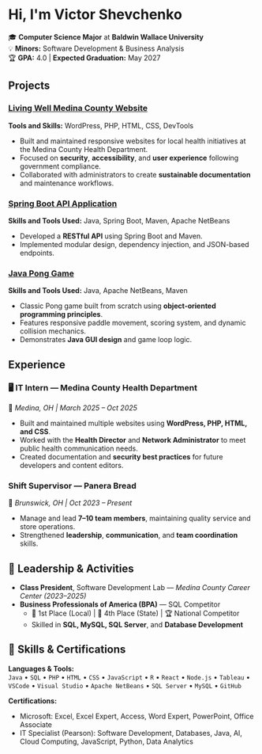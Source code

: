 # Hi, I'm Victor Shevchenko

🎓 **Computer Science Major** at **Baldwin Wallace University**  
💡 **Minors:** Software Development & Business Analysis  
🏆 **GPA:** 4.0 | **Expected Graduation:** May 2027  


## Projects

### [Living Well Medina County Website](https://livingwellmedina.org/)
**Tools and Skills:** WordPress, PHP, HTML, CSS, DevTools  
- Built and maintained responsive websites for local health initiatives at the Medina County Health Department.  
- Focused on **security**, **accessibility**, and **user experience** following government compliance.  
- Collaborated with administrators to create **sustainable documentation** and maintenance workflows.  


###  [Spring Boot API Application](#)
**Skills and Tools Used:** Java, Spring Boot, Maven, Apache NetBeans  
- Developed a **RESTful API** using Spring Boot and Maven.  
- Implemented modular design, dependency injection, and JSON-based endpoints.  
  

### [Java Pong Game](#)
**Skills and Tools Used:** Java, Apache NetBeans, Maven  
- Classic Pong game built from scratch using **object-oriented programming principles**.  
- Features responsive paddle movement, scoring system, and dynamic collision mechanics.  
- Demonstrates **Java GUI design** and game loop logic.  


## Experience

### 🖥️ **IT Intern — Medina County Health Department**  
📍 *Medina, OH | March 2025 – Oct 2025*  
- Built and maintained multiple websites using **WordPress, PHP, HTML, and CSS**.  
- Worked with the **Health Director** and **Network Administrator** to meet public health communication needs.  
- Created documentation and **security best practices** for future developers and content editors.  

###  **Shift Supervisor — Panera Bread**  
📍 *Brunswick, OH | Oct 2023 – Present*  
- Manage and lead **7–10 team members**, maintaining quality service and store operations.  
- Strengthened **leadership**, **communication**, and **team coordination** skills.  


## 🧠 Leadership & Activities

- **Class President**, Software Development Lab — *Medina County Career Center (2023–2025)*  
- **Business Professionals of America (BPA)** — SQL Competitor  
  - 🥇 1st Place (Local) | 🏅 4th Place (State) | 🏆 National Competitor  
  - Skilled in **SQL, MySQL, SQL Server**, and **Database Development**  


## 🧰 Skills & Certifications

**Languages & Tools:**  
`Java` • `SQL` • `PHP` • `HTML` • `CSS` • `JavaScript` • `R` • `React` • `Node.js` • `Tableau` • `VSCode` • `Visual Studio` • `Apache NetBeans` • `SQL Server` • `MySQL` • `GitHub`

**Certifications:**  
- Microsoft: Excel, Excel Expert, Access, Word Expert, PowerPoint, Office Associate  
- IT Specialist (Pearson): Software Development, Databases, Java, AI, Cloud Computing, JavaScript, Python, Data Analytics  



